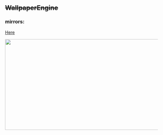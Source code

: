 ## ~~WallpaperEngine~~


###   mirrors:

[Here](https://drive.google.com/file/d/13iNWkA5z7VWADery6J-gcK8bRCFZMtai/view)

<image src="https://github.com/ElDrakula/WallpaperEngine/assets/141874466/2916f608-b80f-4151-a52c-84c512a56f7d" width="600" height="300">


